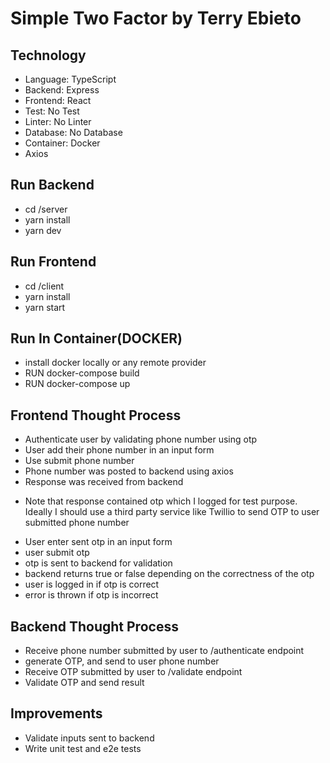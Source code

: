 # Simple Two Factor by Terry Ebieto

## Technology

- Language: TypeScript
- Backend: Express
- Frontend: React
- Test: No Test
- Linter: No Linter
- Database: No Database
- Container: Docker
- Axios

## Run Backend

- cd /server
- yarn install
- yarn dev

## Run Frontend

- cd /client
- yarn install
- yarn start

## Run In Container(DOCKER)

- install docker locally or any remote provider
- RUN docker-compose build
- RUN docker-compose up

## Frontend Thought Process

- Authenticate user by validating phone number using otp
- User add their phone number in an input form
- Use submit phone number
- Phone number was posted to backend using axios
- Response was received from backend

* Note that response contained otp which I logged for test purpose. Ideally I should use a third party service like Twillio to send OTP to user submitted phone number

- User enter sent otp in an input form
- user submit otp
- otp is sent to backend for validation
- backend returns true or false depending on the correctness of the otp
- user is logged in if otp is correct
- error is thrown if otp is incorrect

## Backend Thought Process

- Receive phone number submitted by user to /authenticate endpoint
- generate OTP, and send to user phone number
- Receive OTP submitted by user to /validate endpoint
- Validate OTP and send result

## Improvements

- Validate inputs sent to backend
- Write unit test and e2e tests
